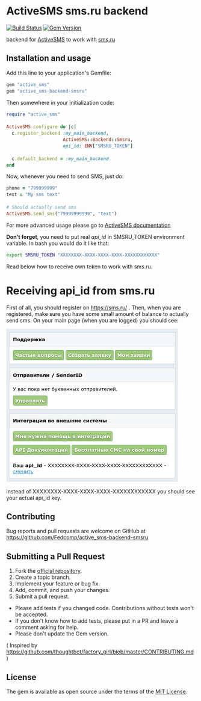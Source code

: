 # ActiveSMS sms.ru backend

[![Build Status](https://travis-ci.org/Fedcomp/active_sms-backend-smsru.svg?branch=master)](https://travis-ci.org/Fedcomp/active_sms-backend-smsru)
[![Gem Version](https://badge.fury.io/rb/active_sms-backend-smsru.svg)](https://badge.fury.io/rb/active_sms-backend-smsru)

backend for [ActiveSMS](https://github.com/Fedcomp/active_sms) to work with [sms.ru](https://sms.ru)

## Installation and usage

Add this line to your application's Gemfile:

```ruby
gem "active_sms"
gem "active_sms-backend-smsru"
```

Then somewhere in your initialization code:

```ruby
require "active_sms"

ActiveSMS.configure do |c|
  c.register_backend :my_main_backend,
                     ActiveSMS::Backend::Smsru,
                     api_id: ENV["SMSRU_TOKEN"]

  c.default_backend = :my_main_backend
end
```

Now, whenever you need to send SMS, just do:

```ruby
phone = "799999999"
text = "My sms text"

# Should actually send sms
ActiveSMS.send_sms("79999999999", "text")
```

For more advanced usage please
go to [ActiveSMS documentation](https://github.com/Fedcomp/active_sms#real-life-example)

**Don't forget**, you need to put real *api_id* in SMSRU_TOKEN environment variable.
In bash you would do it like that:
```bash
export SMSRU_TOKEN "XXXXXXXX-XXXX-XXXX-XXXX-XXXXXXXXXXXX"
```
Read below how to receive own token to work with sms.ru.

# Receiving api_id from sms.ru

First of all, you should register on https://sms.ru/ .
Then, when you are registered, make sure you have
some small amount of balance to actually send sms.
On your main page (when you are logged)
you should see:

![api_id block at the right](screenshot.png)

instead of XXXXXXXX-XXXX-XXXX-XXXX-XXXXXXXXXXXX you should see your actual api_id key.

## Contributing

Bug reports and pull requests are
welcome on GitHub at https://github.com/Fedcomp/active_sms-backend-smsru

## Submitting a Pull Request
1. Fork the [official repository](https://github.com/Fedcomp/active_sms-backend-smsru).
2. Create a topic branch.
3. Implement your feature or bug fix.
4. Add, commit, and push your changes.
5. Submit a pull request.

* Please add tests if you changed code. Contributions without tests won't be accepted.
* If you don't know how to add tests, please put in a PR and leave a comment
  asking for help.
* Please don't update the Gem version.

( Inspired by https://github.com/thoughtbot/factory_girl/blob/master/CONTRIBUTING.md )

## License

The gem is available as open source under the terms of the [MIT License](http://opensource.org/licenses/MIT).
